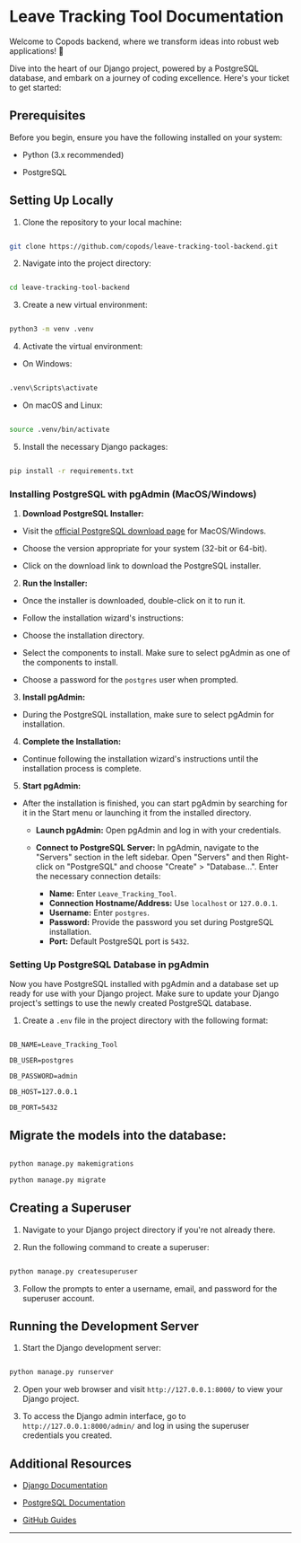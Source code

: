 
  

# Leave Tracking Tool Documentation

  

Welcome to Copods backend, where we transform ideas into robust web applications! 🚀

Dive into the heart of our Django project, powered by a PostgreSQL database, and embark on a journey of coding excellence. Here's your ticket to get started:

  

## Prerequisites

  

Before you begin, ensure you have the following installed on your system:

  

- Python (3.x recommended)

- PostgreSQL

  

## Setting Up Locally

  

1. Clone the repository to your local machine:

```bash

git clone https://github.com/copods/leave-tracking-tool-backend.git

```

  

2. Navigate into the project directory:

```bash

cd leave-tracking-tool-backend

```

3. Create a new virtual environment:

```bash

python3 -m venv .venv

```

  

4. Activate the virtual environment:

- On Windows:

```bash

.venv\Scripts\activate

```

- On macOS and Linux:

```bash

source .venv/bin/activate

```

  
  

5. Install the necessary Django packages:

```bash

pip install -r requirements.txt

```

### Installing PostgreSQL with pgAdmin (MacOS/Windows)

  

1.  **Download PostgreSQL Installer:**

- Visit the [official PostgreSQL download page](https://www.enterprisedb.com/downloads/postgres-postgresql-downloads) for MacOS/Windows.

- Choose the version appropriate for your system (32-bit or 64-bit).

- Click on the download link to download the PostgreSQL installer.

  

2.  **Run the Installer:**

- Once the installer is downloaded, double-click on it to run it.

- Follow the installation wizard's instructions:

- Choose the installation directory.

- Select the components to install. Make sure to select pgAdmin as one of the components to install.

- Choose a password for the `postgres` user when prompted.

  

3.  **Install pgAdmin:**

- During the PostgreSQL installation, make sure to select pgAdmin for installation.

  

4.  **Complete the Installation:**

- Continue following the installation wizard's instructions until the installation process is complete.

  

5.  **Start pgAdmin:**

- After the installation is finished, you can start pgAdmin by searching for it in the Start menu or launching it from the installed directory.

	-   **Launch pgAdmin:** Open pgAdmin and log in with your credentials.
        
    -   **Connect to PostgreSQL Server:** In pgAdmin, navigate to the "Servers" section in the left sidebar. Open "Servers" and then Right-click on "PostgreSQL" and choose "Create" > "Database...". Enter the necessary connection details:
        
         -   **Name:** Enter `Leave_Tracking_Tool`.
        -   **Connection Hostname/Address:** Use `localhost` or `127.0.0.1`.
        -   **Username:** Enter `postgres`.
        -   **Password:** Provide the password you set during PostgreSQL installation.
        -   **Port:** Default PostgreSQL port is `5432`.
    
  
  

### Setting Up PostgreSQL Database in pgAdmin

Now you have PostgreSQL installed with pgAdmin and a database set up ready for use with your Django project. Make sure to update your Django project's settings to use the newly created PostgreSQL database.

  
  

1. Create a `.env` file in the project directory with the following format:

```plaintext

DB_NAME=Leave_Tracking_Tool

DB_USER=postgres

DB_PASSWORD=admin

DB_HOST=127.0.0.1

DB_PORT=5432

```

## Migrate the models into the database:

```bash

python manage.py makemigrations

python manage.py migrate

```

  

## Creating a Superuser

  

1. Navigate to your Django project directory if you're not already there.

  

2. Run the following command to create a superuser:

```bash

python manage.py createsuperuser

```

  

3. Follow the prompts to enter a username, email, and password for the superuser account.

  

## Running the Development Server

  

1. Start the Django development server:

```bash

python manage.py runserver

```

  

2. Open your web browser and visit `http://127.0.0.1:8000/` to view your Django project.

  

3. To access the Django admin interface, go to `http://127.0.0.1:8000/admin/` and log in using the superuser credentials you created.

  
  

## Additional Resources

  

- [Django Documentation](https://docs.djangoproject.com/en/stable/)

- [PostgreSQL Documentation](https://www.postgresql.org/docs/)

- [GitHub Guides](https://guides.github.com/)

  

---

  
  
